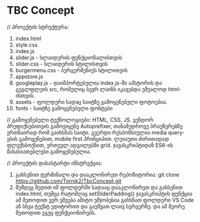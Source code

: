 # TBC Concept
// პროექტის სტრუქტურა:
1. index.html
2. style.css
3. index.js
4. slider.js - სლაიდერის ფუნქციონალისთვის
5. slider.css - სლაიდერის სტილისთვის
6. burgermenu.css - ბურგერმენიუს სტილითვის
7. appstore.js
8. googleplay.js - დაიმპორტებულია index.js-ში აპსტორის და გუგლფლეის src, რომელიც ბევრ ლაინს იკავებდა უშუალოდ html-ისთვის.
9. assets - ფოლდერი სადაც საიტზე გამოყენებული ფოტოებია.
10. fonts - საიტზე გამოყენებული ფონტები

// გამოყენებული ტექნოლოგიები:
HTML, CSS, JS. 
ვენდორ პრეფიქსებითვის გამოვიყენე Autoprefixer, თანამედროვე ბრაუზერებზე ერთნაირად რომ გაიხსნას საიტი. 
გვერდი რესპონსიულია media query-ების გამოყენებით, mobile first პრინციპით. ლეიაუთი ძირითადად ფლექსბოქსით, ერთეულ ადგილებში grid. ჯავასკრიპტიდან ES6-ის მახასიათებლები გამოყენებულია. 

// პროექტის დასასტარტი ინსტრუქცია:
1. გახსენით ტერმინალი და დააკლონირეთ რეპოზიტორია:  git clone https://github.com/Tornik2/TbcConcept.git
2. შემდეგ შედით იმ ფოლდერში სადააც დააკლონირეთ და გახსენით index.html, თუმცა რატომღაც setSliderPadding() ჯავასკრიპტის ფუნქცია ამ მეთოდით ვერ ეშვება ამიტო უმჯობესია გახსნათ ფოლდერი VS Code ან სხვა ტექსტ ედიტორით და გაუშვათ ლაივ სერვერზე. და ამ მეორე მეთოდით ეგეც ფუნქციონირებს.
